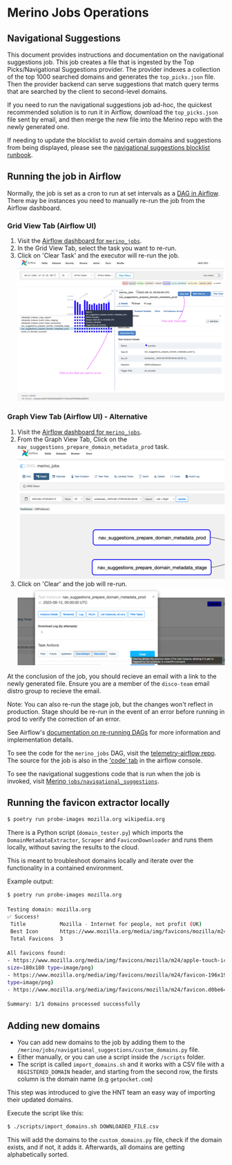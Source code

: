 # Merino Jobs Operations

## Navigational Suggestions
This document provides instructions and documentation on the navigational suggestions job.
This job creates a file that is ingested by the Top Picks/Navigational Suggestions provider.
The provider indexes a collection of the top 1000 searched domains and generates the `top_picks.json` file.  Then the provider backend can serve suggestions that match query terms that are searched by the client to second-level domains.

If you need to run the navigational suggestions job ad-hoc, the quickest recommended solution is to run it in Airflow, download the `top_picks.json` file sent by email,
and then merge the new file into the Merino repo with the newly generated one.

If needing to update the blocklist to avoid certain domains and suggestions from being displayed,
please see the [navigational suggestions blocklist runbook][nav_sug_blocklist_runbook].

## Running the job in Airflow
Normally, the job is set as a cron to run at set intervals as a [DAG in Airflow][airflow_docs].
There may be instances you need to manually re-run the job from the Airflow dashboard.

### Grid View Tab (Airflow UI)
1. Visit the [Airflow dashboard for `merino_jobs`][merino_jobs-grid].
2. In the Grid View Tab, select the task you want to re-run.
3. Click on 'Clear Task' and the executor will re-run the job.
![merino_jobs UI Diagram](dag_ui.png "merino_jobs UI Diagram")

### Graph View Tab (Airflow UI) - Alternative
1. Visit the [Airflow dashboard for `merino_jobs`][merino_jobs-graph].
2. From the Graph View Tab, Click on the `nav_suggestions_prepare_domain_metadata_prod` task.
![merino_jobs Nav Suggest Graph View](nav_sug_graph_view.png "merino_jobs UI Graph View")
3. Click on 'Clear' and the job will re-run.
![merino_jobs UI Task Instance Clear](nav_task_instance_clear.png "merino_jobs UI Task Clear")

At the conclusion of the job, you should recieve an email with a link to the newly generated file. Ensure you are a member of the `disco-team` email distro group to recieve the email.

Note: You can also re-run the stage job, but the changes won't reflect in production. Stage should be re-run in the event of an error before running in prod to verify the correction of an error.


See Airflow's [documentation on re-running DAGs][airflow_rerun_dag] for more information and implementation details.


To see the code for the `merino_jobs` DAG, visit the [telemetry-airflow repo][merino_jobs_repo]. The source for the job is also in the ['code' tab][merino_jobs_code] in the airflow console.

To see the navigational suggestions code that is run when the job is invoked, visit [Merino `jobs/navigational_suggestions`][nav_sug_dir].

[nav_sug_blocklist_runbook]: https://github.com/mozilla-services/merino-py/blob/main/docs/operations/blocklist-nav-suggestions.md
[nav_sug_dir]: https://github.com/mozilla-services/merino-py/tree/main/merino/jobs/navigational_suggestions
[airflow_docs]: https://airflow.apache.org/docs/apache-airflow/stable/public-airflow-interface.html#dags
[airflow_rerun_dag]: https://airflow.apache.org/docs/apache-airflow/stable/core-concepts/dag-run.html#re-run-dag
[merino_jobs_repo]: https://github.com/mozilla/telemetry-airflow/blob/main/dags/merino_jobs.py
[merino_jobs_code]: https://workflow.telemetry.mozilla.org/dags/merino_jobs/code?root=
[merino_jobs-grid]: https://workflow.telemetry.mozilla.org/dags/merino_jobs/grid
[merino_jobs-graph]: https://workflow.telemetry.mozilla.org/dags/merino_jobs/graph?root=

## Running the favicon extractor locally

```bash
$ poetry run probe-images mozilla.org wikipedia.org
```

There is a Python script (`domain_tester.py`) which imports the `DomainMetadataExtractor`,  `Scraper` and `FaviconDownloader` and runs them locally, without saving the results to the cloud.

This is meant to troubleshoot domains locally and iterate over the functionality in a contained environment.

Example output:
```bash
$ poetry run probe-images mozilla.org

Testing domain: mozilla.org
✅ Success!
 Title           Mozilla - Internet for people, not profit (UK)
 Best Icon       https://www.mozilla.org/media/img/favicons/mozilla/m24/favicon-196x196.e143075360ea.png
 Total Favicons  3

All favicons found:
- https://www.mozilla.org/media/img/favicons/mozilla/m24/apple-touch-icon.05aa000f6748.png (rel=apple-touch-icon
size=180x180 type=image/png)
- https://www.mozilla.org/media/img/favicons/mozilla/m24/favicon-196x196.e143075360ea.png (rel=icon size=196x196
type=image/png)
- https://www.mozilla.org/media/img/favicons/mozilla/m24/favicon.d0be64e474b1.ico (rel=shortcut,icon)

Summary: 1/1 domains processed successfully
```

## Adding new domains

- You can add new domains to the job by adding them to the `/merino/jobs/navigational_suggestions/custom_domains.py` file.
- Either manually, or you can use a script inside the `/scripts` folder.
- The script is called `import_domains.sh` and it works with a CSV file with a `REGISTERED_DOMAIN` header, and starting from the second row, the firsts column is the domain name (e.g `getpocket.com`)

This step was introduced to give the HNT team an easy way of importing their updated domains.

Execute the script like this:
```bash
$ ./scripts/import_domains.sh DOWNLOADED_FILE.csv
```

This will add the domains to the `custom_domains.py` file, check if the domain exists, and if not, it adds it. Afterwards, all domains are getting alphabetically sorted.
